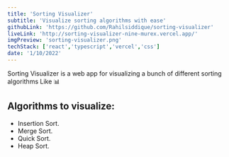 ```yaml
---
title: 'Sorting Visualizer'
subtitle: 'Visualize sorting algorithms with ease'
githubLink: 'https://github.com/Rahilsiddique/sorting-visualizer'
liveLink: 'http://sorting-visualizer-nine-murex.vercel.app/'
imgPreview: 'sorting-visualizer.png'
techStack: ['react','typescript','vercel','css']
date: '1/10/2022'
---
```

Sorting Visualizer is a web app for visualizing a bunch of different sorting algorithms Like  📊 
<br>
## Algorithms to visualize:
- Insertion Sort.
- Merge Sort.
- Quick Sort.
- Heap Sort.

